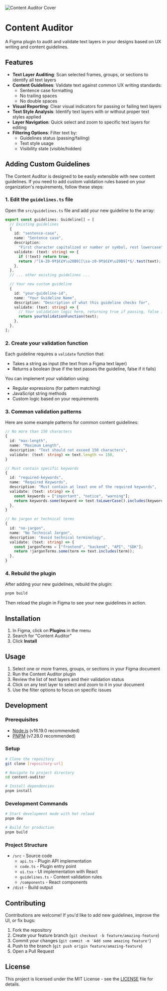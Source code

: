 ![Content Auditor Cover](https://res.cloudinary.com/drch6exvq/image/upload/v1744178659/Plugin/content-audit.jpg)

# Content Auditor

A Figma plugin to audit and validate text layers in your designs based on UX writing and content guidelines.

## Features

- **Text Layer Auditing**: Scan selected frames, groups, or sections to identify all text layers
- **Content Guidelines**: Validate text against common UX writing standards:
  - Sentence case formatting
  - No trailing spaces
  - No double spaces
- **Visual Reporting**: Clear visual indicators for passing or failing text layers
- **Text Style Analysis**: Identify text layers with or without proper text styles applied
- **Layer Navigation**: Quick select and zoom to specific text layers for editing
- **Filtering Options**: Filter text by:
  - Guidelines status (passing/failing)
  - Text style usage
  - Visibility state (visible/hidden)

## Adding Custom Guidelines

The Content Auditor is designed to be easily extensible with new content guidelines. If you need to add custom validation rules based on your organization's requirements, follow these steps:

### 1. Edit the `guidelines.ts` file

Open the `src/guidelines.ts` file and add your new guideline to the array:

```typescript
export const guidelines: Guideline[] = [
  // Existing guidelines
  {
    id: "sentence-case",
    name: "Sentence case",
    description:
      "First character capitalized or number or symbol, rest lowercase",
    validate: (text: string) => {
      if (!text) return true;
      return /^[A-Z0-9₹$€£¥\u20B9][\sa-z0-9₹$€£¥\u20B9]*$/.test(text);
    },
  },
  // ... other existing guidelines ...

  // Your new custom guideline
  {
    id: "your-guideline-id",
    name: "Your Guideline Name",
    description: "Description of what this guideline checks for",
    validate: (text: string) => {
      // Your validation logic here, returning true if passing, false if failing
      return yourValidationFunction(text);
    },
  },
];
```

### 2. Create your validation function

Each guideline requires a `validate` function that:

- Takes a string as input (the text from a Figma text layer)
- Returns a boolean (true if the text passes the guideline, false if it fails)

You can implement your validation using:

- Regular expressions (for pattern matching)
- JavaScript string methods
- Custom logic based on your requirements

### 3. Common validation patterns

Here are some example patterns for common content guidelines:

```typescript
// No more than 150 characters
{
  id: "max-length",
  name: "Maximum Length",
  description: "Text should not exceed 150 characters",
  validate: (text: string) => text.length <= 150,
}

// Must contain specific keywords
{
  id: "required-keywords",
  name: "Required Keywords",
  description: "Must contain at least one of the required keywords",
  validate: (text: string) => {
    const keywords = ["important", "notice", "warning"];
    return keywords.some(keyword => text.toLowerCase().includes(keyword));
  },
}

// No jargon or technical terms
{
  id: "no-jargon",
  name: "No Technical Jargon",
  description: "Avoid technical terminology",
  validate: (text: string) => {
    const jargonTerms = ["frontend", "backend", "API", "SDK"];
    return !jargonTerms.some(term => text.includes(term));
  },
}
```

### 4. Rebuild the plugin

After adding your new guidelines, rebuild the plugin:

```bash
pnpm build
```

Then reload the plugin in Figma to see your new guidelines in action.

## Installation

1. In Figma, click on **Plugins** in the menu
2. Search for "Content Auditor"
3. Click **Install**

## Usage

1. Select one or more frames, groups, or sections in your Figma document
2. Run the Content Auditor plugin
3. Review the list of text layers and their validation status
4. Click on any text layer to select and zoom to it in your document
5. Use the filter options to focus on specific issues

## Development

### Prerequisites

- [Node.js](https://nodejs.org/) (v16.19.0 recommended)
- [PNPM](https://pnpm.io/) (v7.28.0 recommended)

### Setup

```bash
# Clone the repository
git clone [repository-url]

# Navigate to project directory
cd content-auditor

# Install dependencies
pnpm install
```

### Development Commands

```bash
# Start development mode with hot reload
pnpm dev

# Build for production
pnpm build
```

### Project Structure

- `/src` - Source code
  - `api.ts` - Plugin API implementation
  - `code.ts` - Plugin entry point
  - `ui.tsx` - UI implementation with React
  - `guidelines.ts` - Content validation rules
  - `/components` - React components
- `/dist` - Build output

## Contributing

Contributions are welcome! If you'd like to add new guidelines, improve the UI, or fix bugs:

1. Fork the repository
2. Create your feature branch (`git checkout -b feature/amazing-feature`)
3. Commit your changes (`git commit -m 'Add some amazing feature'`)
4. Push to the branch (`git push origin feature/amazing-feature`)
5. Open a Pull Request

## License

This project is licensed under the MIT License - see the [LICENSE](LICENSE) file for details.
